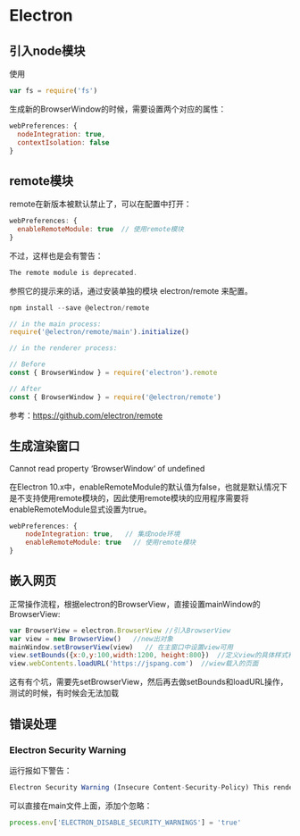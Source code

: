 # Electron

## 引入node模块

使用
```js
var fs = require('fs')
```

生成新的BrowserWindow的时候，需要设置两个对应的属性：

```js
webPreferences: {
  nodeIntegration: true,
  contextIsolation: false
}
```

## remote模块
remote在新版本被默认禁止了，可以在配置中打开：

```js
webPreferences: {
  enableRemoteModule: true  // 使用remote模块
}
```

不过，这样也是会有警告：
```js
The remote module is deprecated.
```

参照它的提示来的话，通过安装单独的模块 electron/remote 来配置。

```js
npm install --save @electron/remote
```
```js
// in the main process:
require('@electron/remote/main').initialize()
```
```js
// in the renderer process:

// Before
const { BrowserWindow } = require('electron').remote

// After
const { BrowserWindow } = require('@electron/remote')
```

参考：https://github.com/electron/remote

## 生成渲染窗口
Cannot read property ‘BrowserWindow‘ of undefined

在Electron 10.x中，enableRemoteModule的默认值为false，也就是默认情况下是不支持使用remote模块的，因此使用remote模块的应用程序需要将enableRemoteModule显式设置为true。

```js
webPreferences: {     
	nodeIntegration: true,   // 集成node环境
	enableRemoteModule: true   // 使用remote模块
}
```

## 嵌入网页

正常操作流程，根据electron的BrowserView，直接设置mainWindow的BrowserView:
```js
var BrowserView = electron.BrowserView //引入BrowserView
var view = new BrowserView()   //new出对象
mainWindow.setBrowserView(view)   // 在主窗口中设置view可用
view.setBounds({x:0,y:100,width:1200, height:800})  //定义view的具体样式和位置
view.webContents.loadURL('https://jspang.com')  //wiew载入的页面
```

这有有个坑，需要先setBrowserView，然后再去做setBounds和loadURL操作，测试的时候，有时候会无法加载


## 错误处理

### Electron Security Warning 

运行报如下警告：
```js
Electron Security Warning (Insecure Content-Security-Policy) This renderer process has either no Content Security
```
可以直接在main文件上面，添加个忽略：

```js
process.env['ELECTRON_DISABLE_SECURITY_WARNINGS'] = 'true'
```